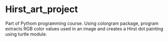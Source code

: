 # Hirst_art_project
Part of Pythom programming course. Using colorgram package, program extracts RGB color values used in an image and creates a Hirst dot painting using turtle module.

